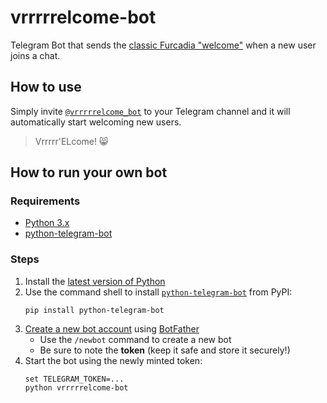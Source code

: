 # vrrrrrelcome-bot

Telegram Bot that sends the [classic Furcadia "welcome"](https://youtu.be/TrR9YKOeZA0) when a new user joins a chat.

## How to use

Simply invite [`@vrrrrrelcome_bot`](https://t.me/vrrrrrelcome_bot) to your Telegram channel and it will automatically start welcoming new users.

> Vrrrrr'ELcome! 😸

## How to run your own bot

### Requirements
- [Python 3.x](https://www.python.org/)
- [python-telegram-bot](https://python-telegram-bot.org/)

### Steps

1. Install the [latest version of Python](https://www.python.org/downloads/)
2. Use the command shell to install [`python-telegram-bot`](https://pypi.org/project/python-telegram-bot/) from PyPI:
   ```
   pip install python-telegram-bot
   ```
3. [Create a new bot account](https://core.telegram.org/bots#creating-a-new-bot) using [BotFather](https://t.me/botfather)
   - Use the `/newbot` command to create a new bot
   - Be sure to note the **token** (keep it safe and store it securely!)
4. Start the bot using the newly minted token:
   ```
   set TELEGRAM_TOKEN=...
   python vrrrrrelcome-bot
   ```